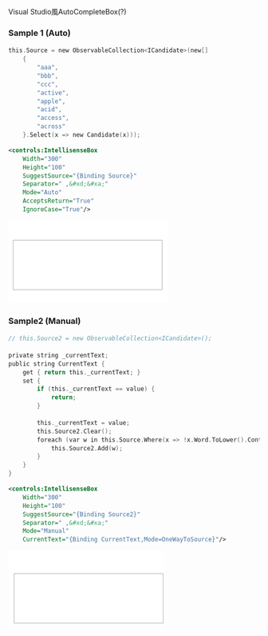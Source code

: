Visual Studio風AutoCompleteBox(?)

### Sample 1 (Auto)
``` C
this.Source = new ObservableCollection<ICandidate>(new[]
    {
        "aaa",
        "bbb",
        "ccc",
        "active",
        "apple",
        "acid",
        "access",
        "across"
    }.Select(x => new Candidate(x)));
```

``` xml
<controls:IntellisenseBox 
    Width="300"
    Height="100"
    SuggestSource="{Binding Source}"
    Separator=" ,&#xd;&#xa;"
    Mode="Auto"
    AcceptsReturn="True"
    IgnoreCase="True"/>
```

![Sample1](https://raw.githubusercontent.com/southernwind/Images/master/IntellisenseBox/Sample1.gif)


### Sample2 (Manual)
``` C
// this.Source2 = new ObservableCollection<ICandidate>();

private string _currentText;
public string CurrentText {
    get { return this._currentText; }
    set {
        if (this._currentText == value) {
            return;
        }

        this._currentText = value;
        this.Source2.Clear();
        foreach (var w in this.Source.Where(x => !x.Word.ToLower().Contains(this.CurrentText.ToLower()))) {
            this.Source2.Add(w);
        }
    }
}
```

``` xml
<controls:IntellisenseBox 
    Width="300"
    Height="100"
    SuggestSource="{Binding Source2}"
    Separator=" ,&#xd;&#xa;"
    Mode="Manual"
    CurrentText="{Binding CurrentText,Mode=OneWayToSource}"/>
```
![Sample2](https://raw.githubusercontent.com/southernwind/Images/master/IntellisenseBox/Sample2.gif)